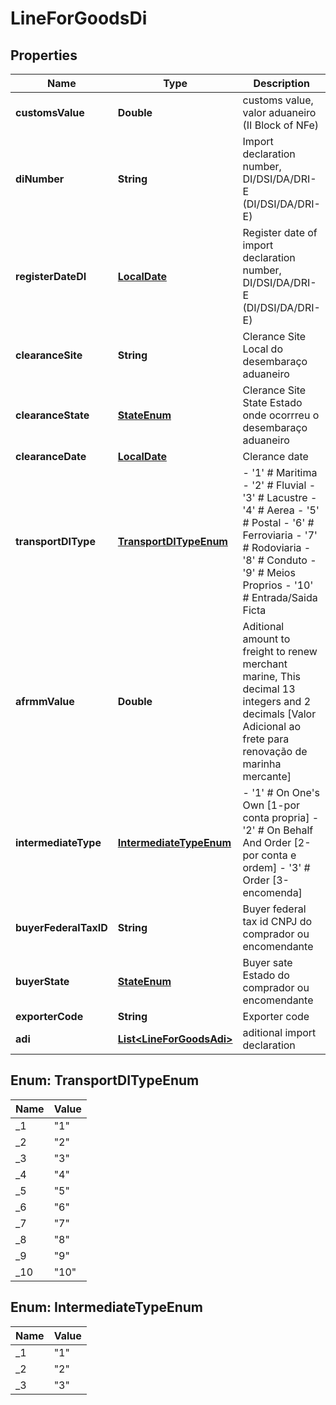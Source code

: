 
# LineForGoodsDi

## Properties
Name | Type | Description | Notes
------------ | ------------- | ------------- | -------------
**customsValue** | **Double** | customs value, valor aduaneiro (II Block of NFe) |  [optional]
**diNumber** | **String** | Import declaration number, DI/DSI/DA/DRI-E (DI/DSI/DA/DRI-E) | 
**registerDateDI** | [**LocalDate**](LocalDate.md) | Register date of import declaration number, DI/DSI/DA/DRI-E (DI/DSI/DA/DRI-E) | 
**clearanceSite** | **String** | Clerance Site Local do desembaraço aduaneiro  | 
**clearanceState** | [**StateEnum**](StateEnum.md) | Clerance Site State Estado onde ocorrreu o desembaraço aduaneiro  | 
**clearanceDate** | [**LocalDate**](LocalDate.md) | Clerance date |  [optional]
**transportDIType** | [**TransportDITypeEnum**](#TransportDITypeEnum) | - &#39;1&#39; # Maritima - &#39;2&#39; # Fluvial - &#39;3&#39; # Lacustre - &#39;4&#39; # Aerea - &#39;5&#39; # Postal - &#39;6&#39; # Ferroviaria - &#39;7&#39; # Rodoviaria - &#39;8&#39; # Conduto - &#39;9&#39; # Meios Proprios - &#39;10&#39; # Entrada/Saida Ficta  | 
**afrmmValue** | **Double** | Aditional amount to freight to renew merchant marine, This decimal 13 integers and 2 decimals [Valor Adicional ao frete para renovação de marinha mercante]  |  [optional]
**intermediateType** | [**IntermediateTypeEnum**](#IntermediateTypeEnum) | - &#39;1&#39; # On One&#39;s Own [1-por conta propria] - &#39;2&#39; # On Behalf And Order [2-por conta e ordem] - &#39;3&#39; # Order [3-encomenda]  | 
**buyerFederalTaxID** | **String** | Buyer federal tax id CNPJ do comprador ou encomendante  |  [optional]
**buyerState** | [**StateEnum**](StateEnum.md) | Buyer sate Estado do comprador ou encomendante  |  [optional]
**exporterCode** | **String** | Exporter code |  [optional]
**adi** | [**List&lt;LineForGoodsAdi&gt;**](LineForGoodsAdi.md) | aditional import declaration | 


<a name="TransportDITypeEnum"></a>
## Enum: TransportDITypeEnum
Name | Value
---- | -----
_1 | &quot;1&quot;
_2 | &quot;2&quot;
_3 | &quot;3&quot;
_4 | &quot;4&quot;
_5 | &quot;5&quot;
_6 | &quot;6&quot;
_7 | &quot;7&quot;
_8 | &quot;8&quot;
_9 | &quot;9&quot;
_10 | &quot;10&quot;


<a name="IntermediateTypeEnum"></a>
## Enum: IntermediateTypeEnum
Name | Value
---- | -----
_1 | &quot;1&quot;
_2 | &quot;2&quot;
_3 | &quot;3&quot;



